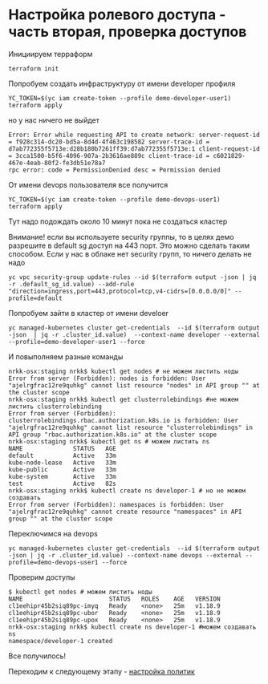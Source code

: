# Настройка ролевого доступа - часть вторая, проверка доступов


Инициируем терраформ 
```
terraform init
```


Попробуем создать инфраструктуру от имени developer профиля
```
YC_TOKEN=$(yc iam create-token --profile demo-developer-user1)
terraform apply
```
но у нас ничего не выйдет
```
Error: Error while requesting API to create network: server-request-id = f928c314-dc20-bd5a-8d4d-4f463c198582 server-trace-id = d7ab772355f5713e:d28b180b7261ff39:d7ab772355f5713e:1 client-request-id = 3cca1500-b5f6-4096-907a-2b3616ae889c client-trace-id = c6021829-467e-4eab-80f2-fe3db51e78a7 
rpc error: code = PermissionDenied desc = Permission denied
```

От имени devops пользователя все получится
```
YC_TOKEN=$(yc iam create-token --profile demo-devops-user1)
terraform apply
```
Тут надо подождать около 10 минут пока не создаться кластер



Внимание! если вы используете security группы, то в целях демо разрешите в default sg доступ на 443 порт. Это можно сделать таким способом. Если у нас в облаке нет security групп, то ничего делать не надо

```
yc vpc security-group update-rules --id $(terraform output -json | jq -r .default_sg_id.value) --add-rule "direction=ingress,port=443,protocol=tcp,v4-cidrs=[0.0.0.0/0]" --profile=default
```

Попробуем зайти в кластер от имени develoer 
```
yc managed-kubernetes cluster get-credentials  --id $(terraform output   -json  | jq -r .cluster_id.value)  --context-name developer --external  --profile=demo-developer-user1 --force
```
И повыполняем разные команды
```
nrkk-osx:staging nrkk$ kubectl get nodes # не можем листить ноды
Error from server (Forbidden): nodes is forbidden: User "ajelrgfrac12re9quhkg" cannot list resource "nodes" in API group "" at the cluster scope
nrkk-osx:staging nrkk$ kubectl get clusterrolebindings #не можем листить clusterrolebinding
Error from server (Forbidden): clusterrolebindings.rbac.authorization.k8s.io is forbidden: User "ajelrgfrac12re9quhkg" cannot list resource "clusterrolebindings" in API group "rbac.authorization.k8s.io" at the cluster scope
nrkk-osx:staging nrkk$ kubectl get ns # можем листить ns
NAME              STATUS   AGE
default           Active   33m
kube-node-lease   Active   33m
kube-public       Active   33m
kube-system       Active   33m
test              Active   82s
nrkk-osx:staging nrkk$ kubectl create ns developer-1 # но не можем создавать
Error from server (Forbidden): namespaces is forbidden: User "ajelrgfrac12re9quhkg" cannot create resource "namespaces" in API group "" at the cluster scope
```
Переключимся на devops

```
yc managed-kubernetes cluster get-credentials  --id $(terraform output  -json | jq -r .cluster_id.value) --context-name devops --external --profile=demo-devops-user1 --force
```

Проверим доступы

```
$ kubectl get nodes # можем листить ноды
NAME                        STATUS   ROLES    AGE   VERSION
cl1eehipr45b2siq89pc-imyq   Ready    <none>   25m   v1.18.9
cl1eehipr45b2siq89pc-ubor   Ready    <none>   25m   v1.18.9
cl1eehipr45b2siq89pc-upox   Ready    <none>   25m   v1.18.9
nrkk-osx:staging nrkk$ kubectl create ns developer-1 #можем создавать ns
namespace/developer-1 created

```

Все получилось!

Переходим к следующему этапу - [настройка политик](../../kubernetes/)